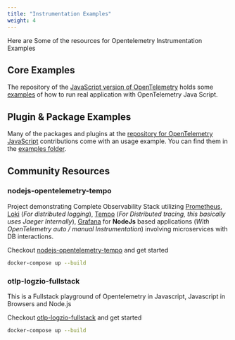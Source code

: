 ```yaml
---
title: "Instrumentation Examples"
weight: 4
---
```


Here are Some of the resources for Opentelemetry Instrumentation Examples

## Core Examples

The repository of the [JavaScript version of OpenTelemetry](https://github.com/svrnm/opentelemetry-js) holds some
[examples](https://github.com/svrnm/opentelemetry-js/tree/main/examples) of how to run real application with OpenTelemetry Java Script.

## Plugin & Package Examples

Many of the packages and plugins at the [repository for OpenTelemetry JavaScript](https://github.com/open-telemetry/opentelemetry-js-contrib/) 
contributions come with an usage example. You can find them in the [examples folder](https://github.com/open-telemetry/opentelemetry-js-contrib/tree/main/examples). 

## Community Resources

### nodejs-opentelemetry-tempo

Project demonstrating Complete Observability Stack utilizing [Prometheus](https://prometheus.io/), [Loki](https://grafana.com/oss/loki/) (_For distributed logging_), [Tempo](https://grafana.com/oss/tempo/) (_For Distributed tracing, this basically uses Jaeger Internally_), [Grafana](https://grafana.com/grafana/) for **NodeJs** based applications (_With OpenTelemetry auto / manual Instrumentation_) involving microservices with DB interactions.

Checkout [nodejs-opentelemetry-tempo](https://github.com/mnadeem/nodejs-opentelemetry-tempo) and get started

```bash
docker-compose up --build
```

### otlp-logzio-fullstack

This is a Fullstack playground of Opentelemetry in Javascript, Javascript in Browsers and Node.js

Checkout [otlp-logzio-fullstack](https://github.com/niko-achilles/otlp-logzio-fullstack) and get started

```bash
docker-compose up --build
```
